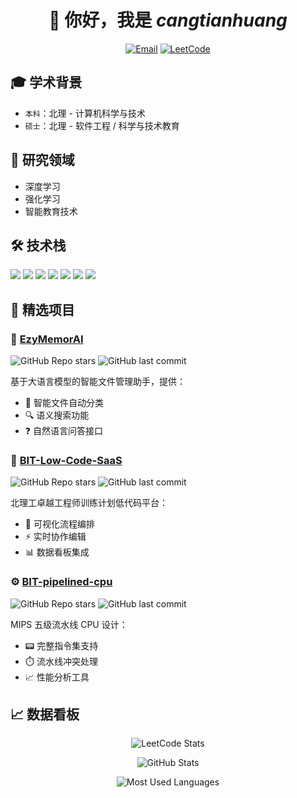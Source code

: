 <div align="center">
  
# 👋 你好，我是 ***cangtianhuang***

[![Email](https://img.shields.io/badge/Email-l1903374751@gmail.com-important?style=flat&logo=gmail)](mailto:l1903374751@gmail.com)
[![LeetCode](https://img.shields.io/badge/LeetCode-梦回-yellow?style=flat&logo=leetcode)](https://leetcode.cn/u/cangtianhuang/)

</div>

## 🎓 学术背景

- `本科`：北理 - 计算机科学与技术  
- `硕士`：北理 - 软件工程 / 科学与技术教育  

## 🔭 研究领域

- 深度学习
- 强化学习
- 智能教育技术

## 🛠️ 技术栈
![](https://img.shields.io/badge/Python-3776AB?style=flat&logo=python&logoColor=white)
![](https://img.shields.io/badge/PyTorch-EE4C2C?style=flat&logo=pytorch&logoColor=white)
![](https://img.shields.io/badge/C++-00599C?style=flat&logo=c%2B%2B&logoColor=white)
![](https://img.shields.io/badge/C%23-239120?style=flat&logo=c-sharp&logoColor=white)
![](https://img.shields.io/badge/Java-007396?style=flat&logo=openjdk&logoColor=white)
![](https://img.shields.io/badge/Verilog-003366?style=flat&logo=verilog&logoColor=white)
![](https://img.shields.io/badge/Assembly-000000?style=flat&logo=assemblyscript&logoColor=white)

## 🚀 精选项目

### 🤖 [EzyMemorAI](https://github.com/cangtianhuang/EzyMemorAI)
![GitHub Repo stars](https://img.shields.io/github/stars/cangtianhuang/EzyMemorAI?style=social)
![GitHub last commit](https://img.shields.io/github/last-commit/cangtianhuang/EzyMemorAI?color=blue)

基于大语言模型的智能文件管理助手，提供：
- 📂 智能文件自动分类
- 🔍 语义搜索功能
- ❓ 自然语言问答接口

### 🧩 [BIT-Low-Code-SaaS](https://github.com/cangtianhuang/BIT-Low-Code-SaaS-Platform)
![GitHub Repo stars](https://img.shields.io/github/stars/cangtianhuang/BIT-Low-Code-SaaS-Platform?style=social)
![GitHub last commit](https://img.shields.io/github/last-commit/cangtianhuang/BIT-Low-Code-SaaS-Platform?color=blue)

北理工卓越工程师训练计划低代码平台：
- 🧬 可视化流程编排
- ⚡ 实时协作编辑
- 📊 数据看板集成

### ⚙️ [BIT-pipelined-cpu](https://github.com/cangtianhuang/BIT-pipelined-cpu)
![GitHub Repo stars](https://img.shields.io/github/stars/cangtianhuang/BIT-pipelined-cpu?style=social)
![GitHub last commit](https://img.shields.io/github/last-commit/cangtianhuang/BIT-pipelined-cpu?color=blue)

MIPS 五级流水线 CPU 设计：
- 📟 完整指令集支持
- ⏱️ 流水线冲突处理
- 📈 性能分析工具


## 📈 数据看板
<div align="center">
  
![LeetCode Stats](https://leetcard.jacoblin.cool/cangtianhuang?theme=dark&font=Noto%20Sans%20SC&site=cn)

![GitHub Stats](https://github-readme-stats.vercel.app/api?username=cangtianhuang&show_icons=true&theme=radical&hide_title=true)

![Most Used Languages](https://github-readme-stats.vercel.app/api/top-langs/?username=cangtianhuang&layout=compact&theme=dark)

</div>
